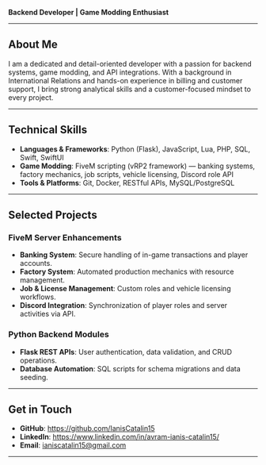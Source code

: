 **Backend Developer | Game Modding Enthusiast**

---

## About Me
I am a dedicated and detail-oriented developer with a passion for backend systems, game modding, and API integrations. With a background in International Relations and hands-on experience in billing and customer support, I bring strong analytical skills and a customer-focused mindset to every project.

---

## Technical Skills

- **Languages & Frameworks**: Python (Flask), JavaScript, Lua, PHP, SQL, Swift, SwiftUI
- **Game Modding**: FiveM scripting (vRP2 framework) — banking systems, factory mechanics, job scripts, vehicle licensing, Discord role API
- **Tools & Platforms**: Git, Docker, RESTful APIs, MySQL/PostgreSQL

---

## Selected Projects

### FiveM Server Enhancements
- **Banking System**: Secure handling of in-game transactions and player accounts.
- **Factory System**: Automated production mechanics with resource management.
- **Job & License Management**: Custom roles and vehicle licensing workflows.
- **Discord Integration**: Synchronization of player roles and server activities via API.

### Python Backend Modules
- **Flask REST APIs**: User authentication, data validation, and CRUD operations.
- **Database Automation**: SQL scripts for schema migrations and data seeding.

---

## Get in Touch
- **GitHub**: https://github.com/IanisCatalin15
- **LinkedIn**: https://www.linkedin.com/in/avram-ianis-catalin15/
- **Email**: ianiscatalin15@gmail.com

---
